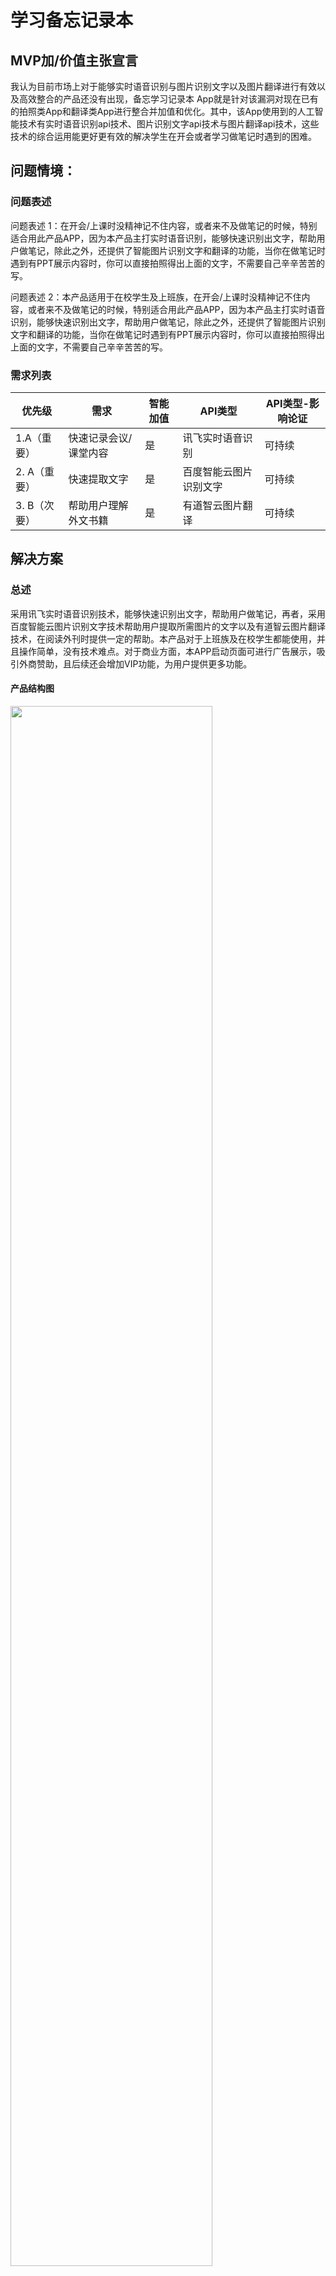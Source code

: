 # 学习备忘记录本

## MVP加/价值主张宣言

我认为目前市场上对于能够实时语音识别与图片识别文字以及图片翻译进行有效以及高效整合的产品还没有出现，备忘学习记录本 App就是针对该漏洞对现在已有的拍照类App和翻译类App进行整合并加值和优化。其中，该App使用到的人工智能技术有实时语音识别api技术、图片识别文字api技术与图片翻译api技术，这些技术的综合运用能更好更有效的解决学生在开会或者学习做笔记时遇到的困难。

## 问题情境：

### 问题表述
问题表述 1：在开会/上课时没精神记不住内容，或者来不及做笔记的时候，特别适合用此产品APP，因为本产品主打实时语音识别，能够快速识别出文字，帮助用户做笔记，除此之外，还提供了智能图片识别文字和翻译的功能，当你在做笔记时遇到有PPT展示内容时，你可以直接拍照得出上面的文字，不需要自己辛辛苦苦的写。

问题表述 2：本产品适用于在校学生及上班族，在开会/上课时没精神记不住内容，或者来不及做笔记的时候，特别适合用此产品APP，因为本产品主打实时语音识别，能够快速识别出文字，帮助用户做笔记，除此之外，还提供了智能图片识别文字和翻译的功能，当你在做笔记时遇到有PPT展示内容时，你可以直接拍照得出上面的文字，不需要自己辛辛苦苦的写。

### 需求列表

<table>
<thead>
<tr>
<th>优先级</th>
<th>需求</th>
<th>智能加值</th>
<th>API类型</th>
<th>API类型-影响论证</th>

</tr>
</thead>
<tbody>
<tr>
<td>1.A（重要）</td>
<td>快速记录会议/课堂内容</td>
<td> 是</td>
<td>讯飞实时语音识别</td>
<td> 可持续</td>

</tr>
<tr>
<td>2. A（重要）</td>
<td>快速提取文字</td>
<td> 是</td>
<td>百度智能云图片识别文字</td>
<td> 可持续</td>

</tr>
<tr>
<td>3. B（次要）</td>
<td>帮助用户理解外文书籍</td>
<td>是 </td>
<td>有道智云图片翻译</td>
<td> 可持续</td>

</tr>
</tbody>
</table>

## 解决方案

### 总述

采用讯飞实时语音识别技术，能够快速识别出文字，帮助用户做笔记，再者，采用百度智能云图片识别文字技术帮助用户提取所需图片的文字以及有道智云图片翻译技术，在阅读外刊时提供一定的帮助。本产品对于上班族及在校学生都能使用，并且操作简单，没有技术难点。对于商业方面，本APP启动页面可进行广告展示，吸引外商赞助，且后续还会增加VIP功能，为用户提供更多功能。

#### 产品结构图

<img src="images/naotu.png" width="80%;" >

* 若图片因为没有翻墙而显示不出来，可点击[此处](https://gitee.com/crayon-heimi/API_Final/blob/master/images/naotu.png)查看

#### 交互界面流程图

<img src="images/yonghucz.png" width="80%;" >

* 若图片因为没有翻墙而显示不出来，可点击[此处](https://gitee.com/crayon-heimi/API_Final/blob/master/images/yonghucz.png)查看


#### 数据流程图DFD

<img src="images/dvd.png" width="80%;" >

* 若图片因为没有翻墙而显示不出来，可点击[此处](https://gitee.com/crayon-heimi/API_Final/blob/master/images/dvd.png)查看

#### 用户操作流程：

用户打开本APP，首先会看到赞助商的广告，这里可以选择“跳过”，登录成功后就可以进入本产品主页。本产品主要由两个主页面，一个是“笔记”页（以下直接简称“主页”），一个是“相机”页，另外还有一个隐藏页面“我的”，点击“笔记”主页左上角即可查看。用户记笔记的流程：可以直接点击“+”创建一个新的笔记，按住底部中间“话筒”按钮，即可进行实时语音识别成文字，如果需要上传照片，则可以点击“图片”按钮，可以选择图库上传，也可以现场拍照，这里以现场拍照为例，我们可以选择直接使用所拍照片，也可以切换成“识别文字”页面，在这里，你可以将所拍照片的文字提取出来，你可以选择将它保存在某个笔记里，也可以收藏。除此之外，还可以切换成“拍照翻译”页面，这里你可以选择要翻译的语言，同样，翻译出来的文字也可以选择保存或者收藏。如果你对以上所拍的内容不满意，还可以选择重拍。编辑好笔记内容，你可以点击笔记上方更改笔记名称以及笔记的分类，这样，就不用担心自己的笔记散乱无章啦！退出笔记页面，你就可以在主页看到你刚才所编辑的笔记了，如果你不想保存这个笔记了，也可以点击主页右上角的按钮选择删除。

#### 人工智能概率性


<table>
<thead>
<tr>
<th align="center">实时语音识别技术优势/用户痛点    </th>
<th align="center">自然语言翻译技术优势/用户痛点</th>
</tr>
</thead>
<tbody>
<tr>
<td align="center">1. 个性化输入：对于识别过的专业词汇引擎可将其识别出来，专业用语识别准确率高，方便用户提取准确信息 </td>
<td align="center">1. 语种丰富：提供27种语言高质量翻译服务，覆盖中、英、日、韩、俄、葡等热门语种,保证用户的学习能够正常进行</td>
</tr>
<tr>
<td align="center">2. 技术优：对于音频流能够实现毫秒级识别，快速将语音转化为文字，能够使用户实时得到内容      </td>
<td align="center">2. 技术优：支持神经网络翻译，根据用户翻译习惯不断优化翻译结果——提高翻译的准确性</td>
</tr>
<tr>
<td align="center">3. 智能预测：能够智能预测语境，提供智能断句和标点符号的预测，更加人性化地帮助用户做笔记     </td>
<td align="center">3. 功能丰富：可对图片进行翻译，支持多国语言——保证用户在拍照后能够进行内容翻译</td>
</tr>
</tbody>
</table>
<hr>




#### [原型文档交互展示](https://modao.cc/app/659cfadccfd02aa1f0991a4db6df7ce986abdc9a?simulator_type=device&sticky)


------

### 本产品Api技术文档

- [科大讯飞实时语音识别api输入及输出](https://www.jianshu.com/p/2adec6027ea9)  **操作步骤**都在文档里，点击可查看详情



- [百度智能云图片识别文字api技术文档](https://www.jianshu.com/p/aecb8ad0904f)  **操作步骤**都在文档里，点击可查看详情

- [有道智云图片翻译api技术文档](https://www.jianshu.com/p/ea7dd9d0562e)  **操作步骤**都在文档里，点击可查看详情

------



###  各Api技术文档

#### [科大讯飞](https://www.xfyun.cn/)

* [实时语音识别介绍](https://www.xfyun.cn/services/rtasr)

- [科大讯飞实时语音识别api]( https://www.xfyun.cn/doc/asr/rtasr/API.html)

* [实时语音识别定价](https://www.xfyun.cn/services/rtasr)

<img src="images/xfdj.png" width="80%;" >

* 若图片因为没有翻墙而显示不出来，可点击[此处](https://gitee.com/crayon-heimi/API_Final/blob/master/images/xfdj.png)查看


#### [百度智能云](https://cloud.baidu.com/)

* [图片识别文字介绍](https://cloud.baidu.com/product/ocr/general)

- [百度智能云图片识别文字api]( https://cloud.baidu.com/doc/OCR/s/zk3h7xz52)

* [图片识别文字定价](https://cloud.baidu.com/doc/OCR/s/9k3h7xuv6)

<img src="images/badj.png" width="80%;" >

* 若图片因为没有翻墙而显示不出来，可点击[此处](https://gitee.com/crayon-heimi/API_Final/blob/master/images/badj.png)查看



#### [有道智云](http://ai.youdao.com/gw.s)

* [图片翻译介绍](http://ai.youdao.com/product-fanyi-picture.s)

- [有道智云图片翻译api](http://ai.youdao.com/DOCSIRMA/html/%E8%87%AA%E7%84%B6%E8%AF%AD%E8%A8%80%E7%BF%BB%E8%AF%91/API%E6%96%87%E6%A1%A3/%E5%9B%BE%E7%89%87%E7%BF%BB%E8%AF%91%E6%9C%8D%E5%8A%A1/%E5%9B%BE%E7%89%87%E7%BF%BB%E8%AF%91%E6%9C%8D%E5%8A%A1-API%E6%96%87%E6%A1%A3.html)

* [图片翻译定价](http://ai.youdao.com/product-fanyi-picture.s)

<img src="images/yddj.png" width="80%;" >

* 若图片因为没有翻墙而显示不出来，可点击[此处](https://gitee.com/crayon-heimi/API_Final/blob/master/images/yddj.png)查看



------

## 心得总结及感谢

api说难不难，说简单也不简单，把握好技术文档的书写，其实你已经成功了一半。

感谢讯飞平台，百度智能云和有道智云提供技术文档供大家参考，本次api技术文档的书写就是参考其技术文档而来。


* [PPT链接](https://aippt.wps.cn/view/210758
[WPS智能PPT]产品市场工作周报.pptx)

